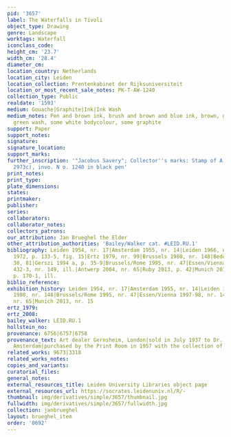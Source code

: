 ```yaml
---
pid: '3657'
label: The Waterfalls in Tivoli
object_type: Drawing
genre: Landscape
worktags: Waterfall
iconclass_code:
height_cm: '23.7'
width_cm: '28.4'
diameter_cm:
location_country: Netherlands
location_city: Leiden
location_collection: Prentenkabinet der Rijksuniversiteit
location_or_most_recent_sale_notes: PK-T-AW-1240
collection_type: Public
realdate: '1593'
medium: Gouache|Graphite|Ink|Ink Wash
medium_notes: Pen and brown ink, brush and brown and blue ink, brown, grey, blue and
  green wash, some white bodycolour, some graphite
support: Paper
support_notes:
signature:
signature_location:
support_marks:
further_inscription: '"Jacobus Savery"; Collector''s marks: Stamp of A. Welcker (L.
  2973c), invo. N o. 1240 in black pen'
print_notes:
print_type:
plate_dimensions:
states:
printmaker:
publisher:
series:
collaborators:
collaborator_notes:
collectors_patrons:
our_attribution: Jan Brueghel the Elder
other_attribution_authorities: 'Bailey/Walker cat. #LEID.RU.1'
bibliography: Leiden 1954, nr. 17|Amsterdam 1955, nr. 14|Leiden 1966, nr. 27|Winner
  1972, p. 133-5, fig. 15|Ertz 1979, nr. 99|Brussels 1980, nr. 148|Bedoni 1983, p.
  30, 81|Gerszi 1994 a, p. 35-9|Brussels/Rome 1995, nr. 47|Essen/Vienna 1997-98, p.
  432-3, nr. 149, ill.|Antwerp 2004, nr. 65|Ruby 2013, p. 42|Munich 2013, nr. 15,
  p. 170-1, ill.
biblio_reference:
exhibition_history: Leiden 1954, nr. 17|Amsterdam 1955, nr. 14|Leiden 1966, nr. 27|Brussels
  1980, nr. 148|Brussels/Rome 1995, nr. 47|Essen/Vienna 1997-98, nr. 149|Antwerp 2004,
  nr. 65|Munich 2013, nr. 15
ertz_1979:
ertz_2008:
bailey_walker: LEID.RU.1
hollstein_no:
provenance: 6756|6757|6758
provenance_text: Art dealer Gernsheim, London|sold in July 1937 to Dr. A. Welcker,
  Amsterdam|purchased by the Print Room in 1957 with the collection of Dr. A. Welcker
related_works: 9673|3318
related_works_notes:
copies_and_variants:
curatorial_files:
general_notes:
external_resources_title: Leiden University Libraries object page
external_resources_url: https://socrates.leidenuniv.nl/R/-
thumbnail: img/derivatives/simple/3657/thumbnail.jpg
fullwidth: img/derivatives/simple/3657/fullwidth.jpg
collection: janbrueghel
layout: brueghel_item
order: '0692'
---
```

